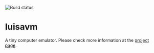 ![Build status](https://travis-ci.org/andrenho/luisavm.svg?branch=master)

# luisavm
A tiny computer emulator. Please check more information at the [project page](https://andrenho.github.io/luisavm/).

